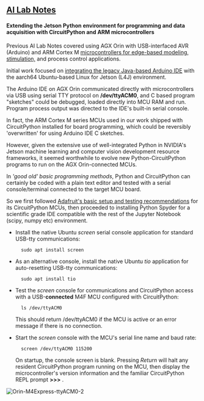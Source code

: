## <u>AI Lab Notes</u>

#### Extending the Jetson Python environment for programming and data acquisition with CircuitPython and ARM microcontrollers

Previous AI Lab Notes covered using AGX Orin with USB-interfaced AVR (Arduino) and ARM Cortex M [microcontrollers for edge-based modeling, stimulation,](https://github.com/rtrelease/Jetson-Symbolics/blob/main/M4_Controller-CorticalMicrocircuitLayout.md) and process control applications.

Initial work focused on [integrating the legacy Java-based Arduino IDE](https://github.com/rtrelease/Jetson-Symbolics/blob/main/Arduino2.md) with the aarch64 Ubuntu-based Linux for Jetson (L4J) environment.  

The Arduino IDE on AGX Orin communicated directly with microcontrollers via USB using serial TTY protocol on **/dev/ttyACM0**, and C based program "sketches" could be debugged, loaded directly into MCU RAM and run. Program process output was directed to the IDE's built-in serial console.

In fact, the ARM Cortex M series MCUs used in our work shipped with CircuitPython installed for board programming, which could be reversibly 'overwritten' for using Arduino IDE C sketches.

However, given the extensive use of well-integrated Python in NVIDIA's Jetson machine learning and computer vision development resource frameworks, it seemed worthwhile to evolve new Python-CircuitPython programs to run on the AGX Orin-connected MCUs.

In *'good old' basic programming methods*, Python and CircuitPython can certainly be coded with a plain text editor and tested with a serial console/terminal connected to the target MCU board.  

So we first followed [Adafruit's basic setup and testing recommendations](https://learn.adafruit.com/welcome-to-circuitpython/advanced-serial-console-on-linux) for its CircuitPython MCUs, then proceeded to installing Python Spyder for a scientific grade IDE compatible with the rest of the Jupyter Notebook (scipy, numpy etc) environment.

- Install the native Ubuntu *screen* serial console application for standard USB-tty communications:

		sudo apt install screen

- As an alternative console, install the native Ubuntu *tio* application for auto-resetting USB-tty communications:

		sudo apt install tio

- Test the *screen* console for communications and CircuitPython access with a USB-**connected** M4F MCU configured with CircuitPython:

		ls /dev/ttyACM0
  This should return /dev/ttyACM0 if the MCU is active or an error message if there is no connection.

  
- Start the *screen* console with the MCU's serial line name and baud rate:

		screen /dev/ttyACM0 115200
  On startup, the console screen is blank.  Pressing *Return* will halt any resident CircuitPython program running on the MCU, then display the microcontroller's version information and the familiar CircuitPython REPL prompt **>>>** .  
  
![Orin-M4Express-ttyACM0-2](https://github.com/rtrelease/Jetson-Symbolics-Neuromorphics/assets/71346897/eb6c09e1-3e39-486a-83ae-b3218458583b)


